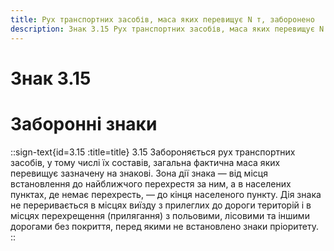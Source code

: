 ```yaml
---
title: Рух транспортних засобів, маса яких перевищує N т, заборонено
description: Знак 3.15 Рух транспортних засобів, маса яких перевищує N т, заборонено
---
```

# Знак 3.15
# Заборонні знаки
::sign-text{id=3.15 :title=title}
3.15 Забороняється рух транспортних засобів, у тому числі їх составів, загальна фактична маса яких перевищує зазначену на знакові.
Зона дії знака — від місця встановлення до найближчого перехрестя за ним, а в населених пунктах, де немає перехресть, — до кінця населеного пункту. Дія знака не переривається в місцях виїзду з прилеглих до дороги територій і в місцях перехрещення (прилягання) з польовими, лісовими та іншими дорогами без покриття, перед якими не встановлено знаки пріоритету.
::